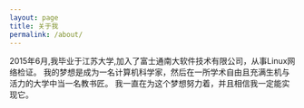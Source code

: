 ```yaml
---
layout: page
title: 关于我
permalink: /about/
---
```


2015年6月,我毕业于江苏大学,加入了富士通南大软件技术有限公司，从事Linux网络检证。
我的梦想是成为一名计算机科学家，然后在一所学术自由且充满生机与活力的大学中当一名教书匠。
我一直在为这个梦想努力着，并且相信我一定能实现它。

